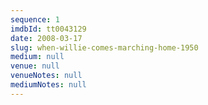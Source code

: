 ```yaml
---
sequence: 1
imdbId: tt0043129
date: 2008-03-17
slug: when-willie-comes-marching-home-1950
medium: null
venue: null
venueNotes: null
mediumNotes: null
---
```


